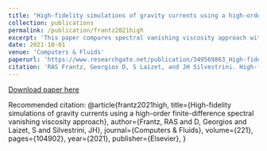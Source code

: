 ```yaml
---
title: "High-fidelity simulations of gravity currents using a high-order finite-difference spectral vanishing viscosity approach"
collection: publications
permalink: /publication/frantz2021high
excerpt: 'This paper compares spectral vanishing viscosity approach with classical LES methodology and its performances in simulating gravity currents.'
date: 2021-10-01
venue: 'Computers & Fluids'
paperurl: 'https://www.researchgate.net/publication/349569863_High-fidelity_simulations_of_gravity_currents_using_a_high-order_finite-difference_spectral_vanishing_viscosity_approach'
citation: 'RAS Frantz, Georgios D, S Laizet, and JH Silvestrini. High-fidelity simulations of gravity currents using a high-order finite-difference spectral vanishing viscosity approach. Computers & Fluids, 221:104902, 2021.'
---
```


[Download paper here](https://www.researchgate.net/publication/349569863_High-fidelity_simulations_of_gravity_currents_using_a_high-order_finite-difference_spectral_vanishing_viscosity_approach)

Recommended citation: 
@article{frantz2021high,
  title={High-fidelity simulations of gravity currents using a high-order finite-difference spectral vanishing viscosity approach},
  author={Frantz, RAS and D, Georgios and Laizet, S and Silvestrini, JH},
  journal={Computers \& Fluids},
  volume={221},
  pages={104902},
  year={2021},
  publisher={Elsevier},
}
